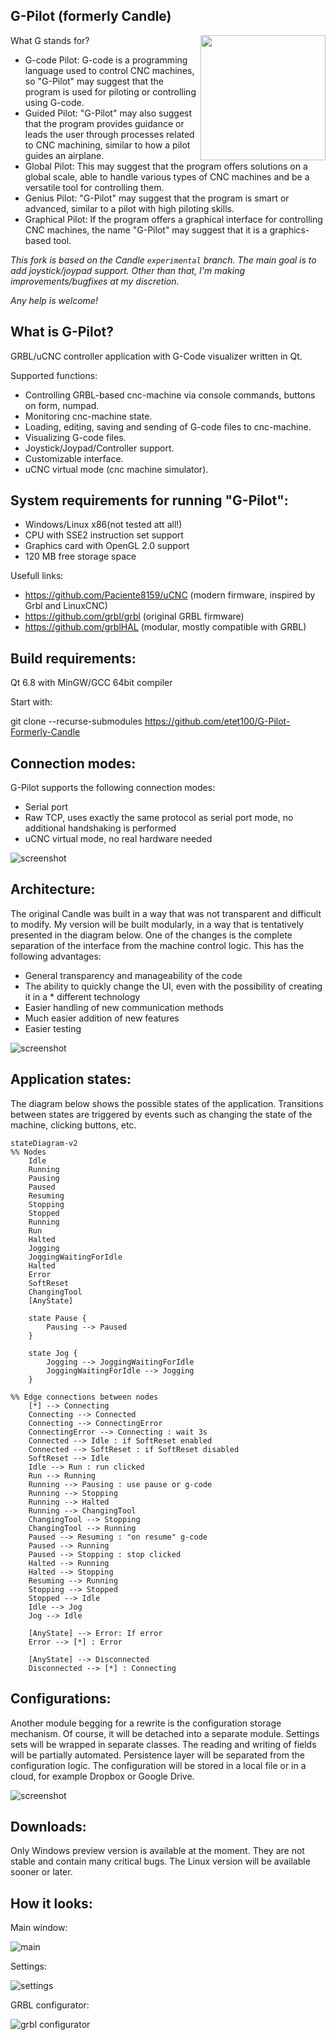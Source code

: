 G-Pilot (formerly Candle)
-----------
<img src="screenshots/gpilot_big.jpg" width="200" height="200" align="right">
What G stands for?

- G-code Pilot: G-code is a programming language used to control CNC machines, so "G-Pilot" may suggest that the program is used for piloting or controlling using G-code.
- Guided Pilot: "G-Pilot" may also suggest that the program provides guidance or leads the user through processes related to CNC machining, similar to how a pilot guides an airplane.
- Global Pilot: This may suggest that the program offers solutions on a global scale, able to handle various types of CNC machines and be a versatile tool for controlling them.
- Genius Pilot: "G-Pilot" may suggest that the program is smart or advanced, similar to a pilot with high piloting skills.
- Graphical Pilot: If the program offers a graphical interface for controlling CNC machines, the name "G-Pilot" may suggest that it is a graphics-based tool.

*This fork is based on the Candle `experimental` branch. The main goal is to add joystick/joypad support. Other than that, I'm making improvements/bugfixes at my discretion.*

*Any help is welcome!*

What is G-Pilot?
-----------

GRBL/uCNC controller application with G-Code visualizer written in Qt.

Supported functions:
* Controlling GRBL-based cnc-machine via console commands, buttons on form, numpad.
* Monitoring cnc-machine state.
* Loading, editing, saving and sending of G-code files to cnc-machine.
* Visualizing G-code files.
* Joystick/Joypad/Controller support.
* Customizable interface.
* uCNC virtual mode (cnc machine simulator).

System requirements for running "G-Pilot":
-------------------
* Windows/Linux x86(not tested att all!)
* CPU with SSE2 instruction set support
* Graphics card with OpenGL 2.0 support
* 120 MB free storage space

Usefull links:

* https://github.com/Paciente8159/uCNC (modern firmware, inspired by Grbl and LinuxCNC)
* https://github.com/grbl/grbl (original GRBL firmware)
* https://github.com/grblHAL (modular, mostly compatible with GRBL)

Build requirements:
-------------------
Qt 6.8 with MinGW/GCC 64bit compiler

Start with:

git clone --recurse-submodules https://github.com/etet100/G-Pilot-Formerly-Candle

Connection modes:
-----------------

G-Pilot supports the following connection modes:
* Serial port
* Raw TCP, uses exactly the same protocol as serial port mode, no additional handshaking is performed
* uCNC virtual mode, no real hardware needed

![screenshot](/screenshots/screenshot_connection_modes.png)

Architecture:
-------------

The original Candle was built in a way that was not transparent and difficult to modify. My version will be built modularly, in a way that is tentatively presented in the diagram below. One of the changes is the complete separation of the interface from the machine control logic. This has the following advantages:

* General transparency and manageability of the code
* The ability to quickly change the UI, even with the possibility of creating it in a * different technology
* Easier handling of new communication methods
* Much easier addition of new features
* Easier testing

![screenshot](/screenshots/arch1.png)

Application states:
-------------------

The diagram below shows the possible states of the application. Transitions between states are triggered by events such as changing the state of the machine, clicking buttons, etc.

```mermaid
stateDiagram-v2
%% Nodes
    Idle
    Running
    Pausing
    Paused
    Resuming
    Stopping
    Stopped
    Running
    Run
    Halted
    Jogging
    JoggingWaitingForIdle
    Halted
    Error
    SoftReset
    ChangingTool
    [AnyState]

    state Pause {
        Pausing --> Paused
    }

    state Jog {
        Jogging --> JoggingWaitingForIdle
        JoggingWaitingForIdle --> Jogging
    }

%% Edge connections between nodes
    [*] --> Connecting
    Connecting --> Connected
    Connecting --> ConnectingError
    ConnectingError --> Connecting : wait 3s
    Connected --> Idle : if SoftReset enabled
    Connected --> SoftReset : if SoftReset disabled
    SoftReset --> Idle
    Idle --> Run : run clicked
    Run --> Running
    Running --> Pausing : use pause or g-code
    Running --> Stopping
    Running --> Halted
    Running --> ChangingTool
    ChangingTool --> Stopping
    ChangingTool --> Running
    Paused --> Resuming : "on resume" g-code
    Paused --> Running
    Paused --> Stopping : stop clicked
    Halted --> Running
    Halted --> Stopping
    Resuming --> Running
    Stopping --> Stopped
    Stopped --> Idle
    Idle --> Jog
    Jog --> Idle

    [AnyState] --> Error: If error
    Error --> [*] : Error

    [AnyState] --> Disconnected
    Disconnected --> [*] : Connecting
```

Configurations:
---------------

Another module begging for a rewrite is the configuration storage mechanism. Of course, it will be detached into a separate module. Settings sets will be wrapped in separate classes. The reading and writing of fields will be partially automated. Persistence layer will be separated from the configuration logic. The configuration will be stored in a local file or in a cloud, for example Dropbox or Google Drive.

![screenshot](/screenshots/arch2.png)

Downloads:
----------
Only Windows preview version is available at the moment. They are not stable and contain many critical bugs. The Linux version will be available sooner or later.

How it looks:
-------------

Main window:

![main](/screenshots/screenshot_main.png)

Settings:

![settings](/screenshots/screenshot_settings.png)

GRBL configurator:

![grbl configurator](/screenshots/screenshot_grbl_configurator.png)
